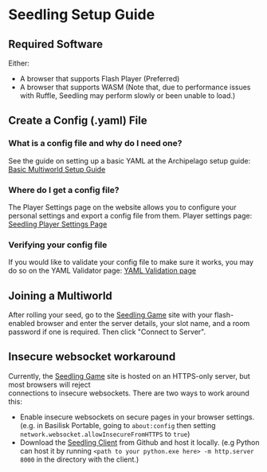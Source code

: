 # Seedling Setup Guide

## Required Software

Either:
- A browser that supports Flash Player (Preferred)
- A browser that supports WASM (Note that, due to performance issues with Ruffle, Seedling may perform slowly or been unable to load.)

## Create a Config (.yaml) File

### What is a config file and why do I need one?

See the guide on setting up a basic YAML at the Archipelago setup
guide: [Basic Multiworld Setup Guide](/tutorial/Archipelago/setup/en)

### Where do I get a config file?

The Player Settings page on the website allows you to configure your personal settings and export a config file from
them. Player settings page: [Seedling Player Settings Page](/games/Seedling/player-settings)

### Verifying your config file

If you would like to validate your config file to make sure it works, you may do so on the YAML Validator
page: [YAML Validation page](/mysterycheck)

## Joining a Multiworld

After rolling your seed, go to the [Seedling Game](https://madisonsilver.github.io/seedling/) site with your
flash-enabled browser
and enter the server details, your slot name, and a room password if one is required. Then click "Connect to Server".

## Insecure websocket workaround

Currently, the [Seedling Game](https://madisonsilver.github.io/seedling/) site is hosted on an HTTPS-only server, but
most browsers will reject  
connections to insecure websockets. There are two ways to work around this:

- Enable insecure websockets on secure pages in your browser settings. (e.g. in Basilisk Portable, going
  to `about:config` then setting `network.websocket.allowInsecureFromHTTPS` to `true`)
- Download the [Seedling Client](https://github.com/madisonsilver/SeedlingArchipelagoClient/tree/main) from Github and
  host it locally. (e.g Python can host it by running `<path to your python.exe here> -m http.server 8000` in the
  directory with the client.)
